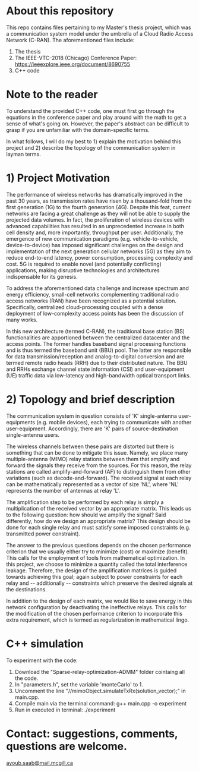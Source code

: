 # About this repository
This repo contains files pertaining to my Master's thesis project, which was a communication system model under the umbrella of a Cloud Radio Access Network (C-RAN). The aforementioned files include:

1) The thesis
2) The IEEE-VTC-2018 (Chicago) Conference Paper: https://ieeexplore.ieee.org/document/8690755
3) C++ code

# Note to the reader
To understand the provided C++ code, one must first go through the equations in the conference paper and play around with the math to get a sense of what's going on. However, the paper's abstract can be difficult to grasp if you are unfamiliar with the domain-specific terms. 

In what follows, I will do my best to 1) explain the motivation behind this project and 2) describe the topology of the communication system in layman terms.

# 1) Project Motivation
The performance of wireless networks has dramatically improved in the past 30 years, as transmission rates have risen by a thousand-fold from the first generation (1G) to the fourth generation (4G). Despite this feat, current networks are facing a great challenge as they will not be able to supply the projected data volumes. In fact, the proliferation of wireless devices with advanced capabilities has resulted in an unprecedented increase in both cell density and, more importantly, throughput per user. Additionally, the emergence of new communication paradigms (e.g. vehicle-to-vehicle, device-to-device) has imposed significant challenges on the design and implementation of the next generation cellular networks (5G) as they aim to reduce end-to-end latency, power consumption, processing complexity and cost. 5G is required to enable novel (and potentially conflicting) applications, making disruptive technologies and architectures indispensable for its genesis.

To address the aforementioned data challenge and increase spectrum and energy efficiency, small-cell networks complementing traditional radio access networks (RAN) have been recognized as a potential solution. Specifically, centralized cloud-processing coupled with a dense deployment of low-complexity access points has been the discussion of many works. 

In this new architecture (termed C-RAN), the traditional base station (BS) functionalities are apportioned between the centralized datacenter and the access points. The former handles baseband signal processing functions and is thus termed the baseband unit (BBU) pool. The latter are responsible for data transmission/reception and analog-to-digital conversion and are termed remote radio heads (RRH) due to their distributed nature. The BBU and RRHs exchange channel state information (CSI) and user-equipment (UE) traffic data via low-latency and high-bandwidth optical transport links.

# 2) Topology and brief description
The communication system in question consists of 'K' single-antenna user-equipments (e.g. mobile devices), each trying to communicate with another user-equipment. Accordingly, there are 'K' pairs of source-destination single-antenna users. 

The wireless channels between these pairs are distorted but there is something that can be done to mitigate this issue. Namely, we place many multiple-antenna (MIMO) relay stations between them that amplify and forward the signals they receive from the sources. For this reason, the relay stations are called amplify-and-forward (AF) to distinguish them from other variations (such as decode-and-forward). The received signal at each relay can be mathematically represented as a vector of size 'NL', where 'NL' represents the number of antennas at relay 'L'. 

The amplification step to be performed by each relay is simply a multiplication of the received vector by an appropriate matrix. This leads us to the following question: how should we amplify the signal? Said differently, how do we design an appropriate matrix? This design should be done for each single relay and must satisfy some imposed constraints (e.g. transmitted power constraint).  

The answer to the previous questions depends on the chosen performance criterion that we usually either try to minimize (cost) or maximize (benefit). This calls for the employment of tools from mathematical optimization. In this project, we choose to minimize a quantity called the total interference leakage. Therefore, the design of the amplification matrices is guided towards achieving this goal; again subject to power constraints for each relay and -- additionally -- constraints which preserve the desired signals at the destinations. 

In addition to the design of each matrix, we would like to save energy in this network configuration by deactivating the ineffective relays. This calls for the modification of the chosen performance criterion to incorporate this extra requirement, which is termed as regularization in mathematical lingo.

# C++ simulation
To experiment with the code: 
1) Download the "Sparse-relay-optimization-ADMM" folder cointaing all the code.
2) In "parameters.h", set the variable 'monteCarlo' to 1.
3) Uncomment the line "//mimoObject.simulateTxRx(solution_vector);" in main.cpp.
4) Compile main via the terminal command: g++ main.cpp -o experiment
5) Run in executed in terminal: ./experiment


# Contact: suggestions, comments, questions are welcome.
ayoub.saab@mail.mcgill.ca
